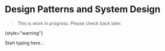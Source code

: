 # Design Patterns and System Design

> This is work in progress. Please check back later.
> 
{style="warning"}

Start typing here...